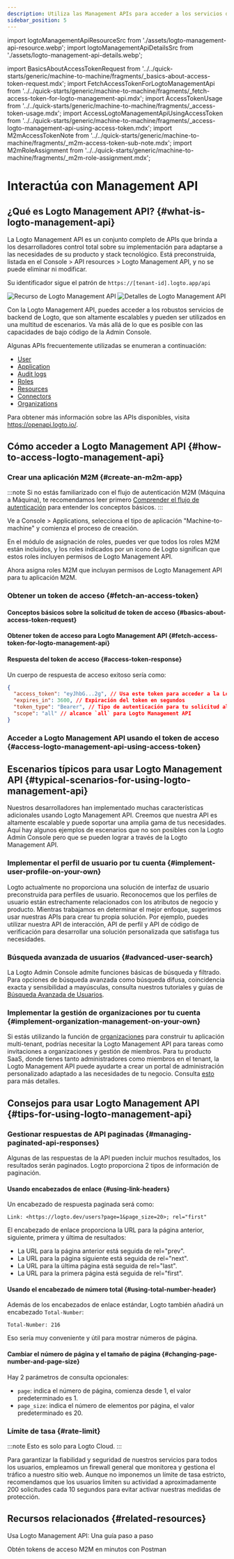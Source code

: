 ```yaml
---
description: Utiliza las Management APIs para acceder a los servicios de backend de Logto, escalando tu sistema CIAM con gestión de usuarios, configuraciones de cuenta, verificación de identidad y arquitectura multi-tenant.
sidebar_position: 5
---
```


import logtoManagementApiResourceSrc from './assets/logto-management-api-resource.webp';
import logtoManagementApiDetailsSrc from './assets/logto-management-api-details.webp';

import BasicsAboutAccessTokenRequest from '../../quick-starts/generic/machine-to-machine/fragments/\_basics-about-access-token-request.mdx';
import FetchAccessTokenForLogtoManagementApi from '../../quick-starts/generic/machine-to-machine/fragments/\_fetch-access-token-for-logto-management-api.mdx';
import AccessTokenUsage from '../../quick-starts/generic/machine-to-machine/fragments/\_access-token-usage.mdx';
import AccessLogtoManagementApiUsingAccessToken from '../../quick-starts/generic/machine-to-machine/fragments/\_access-logto-management-api-using-access-token.mdx';
import M2mAccessTokenNote from '../../quick-starts/generic/machine-to-machine/fragments/\_m2m-access-token-sub-note.mdx';
import M2mRoleAssignment from '../../quick-starts/generic/machine-to-machine/fragments/\_m2m-role-assignment.mdx';

# Interactúa con Management API

## ¿Qué es Logto Management API? {#what-is-logto-management-api}

La Logto Management API es un conjunto completo de APIs que brinda a los desarrolladores control total sobre su implementación para adaptarse a las necesidades de su producto y stack tecnológico. Está preconstruida, listada en el <CloudLink to="/api-resources">Console > API resources > Logto Management API</CloudLink>, y no se puede eliminar ni modificar.

Su identificador sigue el patrón de `https://[tenant-id].logto.app/api`

<img alt="Recurso de Logto Management API" src={logtoManagementApiResourceSrc} />

<img alt="Detalles de Logto Management API" src={logtoManagementApiDetailsSrc} />

Con la Logto Management API, puedes acceder a los robustos servicios de backend de Logto, que son altamente escalables y pueden ser utilizados en una multitud de escenarios. Va más allá de lo que es posible con las capacidades de bajo código de la Admin Console.

Algunas APIs frecuentemente utilizadas se enumeran a continuación:

- [User](https://openapi.logto.io/operation/operation-getuser)
- [Application](https://openapi.logto.io/operation/operation-listapplications)
- [Audit logs](https://openapi.logto.io/operation/operation-listlogs)
- [Roles](https://openapi.logto.io/operation/operation-listroles)
- [Resources](https://openapi.logto.io/operation/operation-listresources)
- [Connectors](https://openapi.logto.io/operation/operation-listconnectors)
- [Organizations](https://openapi.logto.io/operation/operation-listorganizations)

Para obtener más información sobre las APIs disponibles, visita https://openapi.logto.io/.

## Cómo acceder a Logto Management API {#how-to-access-logto-management-api}

### Crear una aplicación M2M {#create-an-m2m-app}

:::note
Si no estás familiarizado con el flujo de autenticación M2M (Máquina a Máquina), te recomendamos leer primero [Comprender el flujo de autenticación](/integrate-logto/integrate-logto-into-your-application/understand-authentication-flow/#machine-to-machine-authentication-flow) para entender los conceptos básicos.
:::

Ve a <CloudLink to="/applications">Console > Applications</CloudLink>, selecciona el tipo de aplicación "Machine-to-machine" y comienza el proceso de creación.

<M2mRoleAssignment />

En el módulo de asignación de roles, puedes ver que todos los roles M2M están incluidos, y los roles indicados por un icono de Logto significan que estos roles incluyen permisos de Logto Management API.

Ahora asigna roles M2M que incluyan permisos de Logto Management API para tu aplicación M2M.

### Obtener un token de acceso {#fetch-an-access-token}

#### Conceptos básicos sobre la solicitud de token de acceso {#basics-about-access-token-request}

<BasicsAboutAccessTokenRequest />

#### Obtener token de acceso para Logto Management API {#fetch-access-token-for-logto-management-api}

<FetchAccessTokenForLogtoManagementApi />

#### Respuesta del token de acceso {#access-token-response}

Un cuerpo de respuesta de acceso exitoso sería como:

```json
{
  "access_token": "eyJhbG...2g", // Usa este token para acceder a la Logto Management API
  "expires_in": 3600, // Expiración del token en segundos
  "token_type": "Bearer", // Tipo de autenticación para tu solicitud al usar el token de acceso
  "scope": "all" // alcance `all` para Logto Management API
}
```

<M2mAccessTokenNote />

### Acceder a Logto Management API usando el token de acceso {#access-logto-management-api-using-access-token}

<AccessTokenUsage />

<AccessLogtoManagementApiUsingAccessToken />

## Escenarios típicos para usar Logto Management API {#typical-scenarios-for-using-logto-management-api}

Nuestros desarrolladores han implementado muchas características adicionales usando Logto Management API. Creemos que nuestra API es altamente escalable y puede soportar una amplia gama de tus necesidades. Aquí hay algunos ejemplos de escenarios que no son posibles con la Logto Admin Console pero que se pueden lograr a través de la Logto Management API.

### Implementar el perfil de usuario por tu cuenta {#implement-user-profile-on-your-own}

Logto actualmente no proporciona una solución de interfaz de usuario preconstruida para perfiles de usuario. Reconocemos que los perfiles de usuario están estrechamente relacionados con los atributos de negocio y producto. Mientras trabajamos en determinar el mejor enfoque, sugerimos usar nuestras APIs para crear tu propia solución. Por ejemplo, puedes utilizar nuestra API de interacción, API de perfil y API de código de verificación para desarrollar una solución personalizada que satisfaga tus necesidades.

### Búsqueda avanzada de usuarios {#advanced-user-search}

La Logto Admin Console admite funciones básicas de búsqueda y filtrado. Para opciones de búsqueda avanzada como búsqueda difusa, coincidencia exacta y sensibilidad a mayúsculas, consulta nuestros tutoriales y guías de [Búsqueda Avanzada de Usuarios](/user-management/advanced-user-search).

### Implementar la gestión de organizaciones por tu cuenta {#implement-organization-management-on-your-own}

Si estás utilizando la función de [organizaciones](/organizations) para construir tu aplicación multi-tenant, podrías necesitar la Logto Management API para tareas como invitaciones a organizaciones y gestión de miembros. Para tu producto SaaS, donde tienes tanto administradores como miembros en el tenant, la Logto Management API puede ayudarte a crear un portal de administración personalizado adaptado a las necesidades de tu negocio. Consulta [esto](/end-user-flows/organization-experience/) para más detalles.

## Consejos para usar Logto Management API {#tips-for-using-logto-management-api}

### Gestionar respuestas de API paginadas {#managing-paginated-api-responses}

Algunas de las respuestas de la API pueden incluir muchos resultados, los resultados serán paginados. Logto proporciona 2 tipos de información de paginación.

#### Usando encabezados de enlace {#using-link-headers}

Un encabezado de respuesta paginada será como:

```
Link: <https://logto.dev/users?page=1&page_size=20>; rel="first"
```

El encabezado de enlace proporciona la URL para la página anterior, siguiente, primera y última de resultados:

- La URL para la página anterior está seguida de rel="prev".
- La URL para la página siguiente está seguida de rel="next".
- La URL para la última página está seguida de rel="last".
- La URL para la primera página está seguida de rel="first".

#### Usando el encabezado de número total {#using-total-number-header}

Además de los encabezados de enlace estándar, Logto también añadirá un encabezado `Total-Number`:

```
Total-Number: 216
```

Eso sería muy conveniente y útil para mostrar números de página.

#### Cambiar el número de página y el tamaño de página {#changing-page-number-and-page-size}

Hay 2 parámetros de consulta opcionales:

- `page`: indica el número de página, comienza desde 1, el valor predeterminado es 1.
- `page_size`: indica el número de elementos por página, el valor predeterminado es 20.

### Límite de tasa {#rate-limit}

:::note
Esto es solo para Logto Cloud.
:::

Para garantizar la fiabilidad y seguridad de nuestros servicios para todos los usuarios, empleamos un firewall general que monitorea y gestiona el tráfico a nuestro sitio web. Aunque no imponemos un límite de tasa estricto, recomendamos que los usuarios limiten su actividad a aproximadamente 200 solicitudes cada 10 segundos para evitar activar nuestras medidas de protección.

## Recursos relacionados {#related-resources}

<Url href="https://blog.logto.io/management-api">
  Usa Logto Management API: Una guía paso a paso
</Url>

<Url href="https://blog.logto.io/use-postman-to-obtain-m2m-access-token">Obtén tokens de acceso M2M en minutos con Postman</Url>
